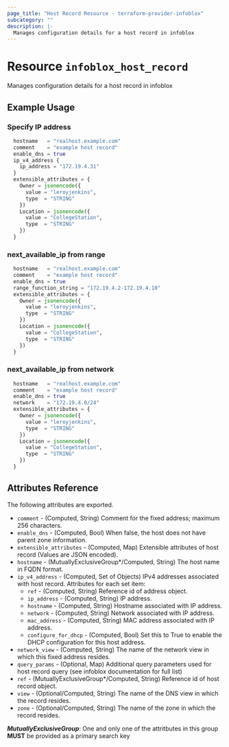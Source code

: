 ```yaml
---
page_title: "Host Record Resource - terraform-provider-infoblox"
subcategory: ""
description: |-
  Manages configuration details for a host record in infoblox
---
```


# Resource `infoblox_host_record`

Manages configuration details for a host record in infoblox

## Example Usage

### Specify IP address
```terraform
  hostname   = "realhost.example.com"
  comment    = "example host record"
  enable_dns = true
  ip_v4_address {
    ip_address = "172.19.4.31"
  }
  extensible_attributes = {
    Owner = jsonencode({
      value = "leroyjenkins",
      type  = "STRING"
    })
    Location = jsonencode({
      value = "CollegeStation",
      type  = "STRING"
    })
  }
```

### next_available_ip from range
```terraform
  hostname   = "realhost.example.com"
  comment    = "example host record"
  enable_dns = true
  range_function_string = "172.19.4.2-172.19.4.10"
  extensible_attributes = {
    Owner = jsonencode({
      value = "leroyjenkins",
      type  = "STRING"
    })
    Location = jsonencode({
      value = "CollegeStation",
      type  = "STRING"
    })
  }
```

### next_available_ip from network
```terraform
  hostname   = "realhost.example.com"
  comment    = "example host record"
  enable_dns = true
  network    = "172.19.4.0/24"
  extensible_attributes = {
    Owner = jsonencode({
      value = "leroyjenkins",
      type  = "STRING"
    })
    Location = jsonencode({
      value = "CollegeStation",
      type  = "STRING"
    })
  }
```


## Attributes Reference

The following attributes are exported.

- `comment` - (Computed, String) Comment for the fixed address; maximum 256 characters.
- `enable_dns` - (Computed, Bool) When false, the host does not have parent zone information.
- `extensible_attributes` - (Computed, Map) Extensible attributes of host record (Values are JSON encoded).
- `hostname` -  (MutuallyExclusiveGroup*/Computed, String) The host name in FQDN format.
- `ip_v4_address` - (Computed, Set of Objects) IPv4 addresses associated with host record.  Attributes for each set item:
  - `ref` - (Computed, String) Reference id of address object.
  - `ip_address` - (Computed, String) IP address.
  - `hostname` - (Computed, String) Hostname associated with IP address.
  - `network` - (Computed, String) Network associated with IP address.
  - `mac_address` - (Computed, String) MAC address associated with IP address.
  - `configure_for_dhcp` - (Computed, Bool) Set this to True to enable the DHCP configuration for this host address.
- `network_view` -  (Computed, String) The name of the network view in which this fixed address resides.
- `query_params` - (Optional, Map) Additional query parameters used for host record query (see infoblox documentation for full list)
- `ref` -  (MutuallyExclusiveGroup*/Computed, String) Reference id of host record object.
- `view` - (Optional/Computed, String) The name of the DNS view in which the record resides.
- `zone` - (Optional/Computed, String) The name of the zone in which the record resides.

**_MutuallyExclusiveGroup_**: One and only one of the attritbutes in this group **MUST** be provided as a primary search key